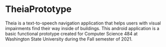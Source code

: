# TheiaPrototype
Theia is a text-to-speech navigation application that helps users with visual impairments find their way inside of buildings. This android application is a basic functional prototype created for Computer Science 484 at Washington State University during the Fall semester of 2021.
